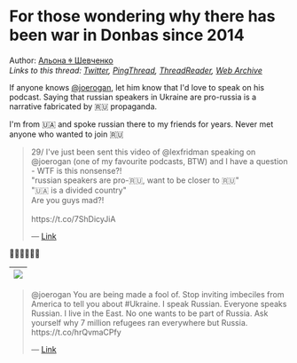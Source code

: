 # For those wondering why there has been war in Donbas since 2014

Author: [Альона ꑭ Шевченко](https://twitter.com/cryptodrftng)  
*Links to this thread: [Twitter](https://twitter.com/cryptodrftng/status/1530472181070802944), [PingThread](https://pingthread.com/thread/1530472181070802944), [ThreadReader](https://threadreaderapp.com/thread/1530472181070802944.html), [Web Archive](https://web.archive.org/web/*/https://twitter.com/cryptodrftng/status/1530472181070802944)*

If anyone knows [@joerogan](https://twitter.com/joerogan), let him know that I'd love to speak on his podcast.
Saying that russian speakers in Ukraine  are pro-russia is a narrative fabricated by 🇷🇺 propaganda. 

I'm from 🇺🇦 and spoke russian there to my friends for years. Never met anyone who wanted to join 🇷🇺

<blockquote class="twitter-tweet">
    <p lang="en" dir="ltr">
    29/ I&#39;ve just been sent this video of @lexfridman speaking on @joerogan (one of my favourite podcasts, BTW) and I have a question - WTF is this nonsense?! <br />
    &#34;russian speakers are pro-🇷🇺, want to be closer to 🇷🇺&#34;<br />
    &#34;🇺🇦 is a divided country&#34;<br />
    Are you guys mad?!<br />
    <br />
    https://t.co/7ShDicyJiA<br />
    </p>
    &mdash; <a href="https://twitter.com/cryptodrftng/status/1530470753027620865">Link</a>
</blockquote>

🤦‍♀️🤦‍♀️🤦‍♀️

| [![](https://pbs.twimg.com/media/FT1ZxLxWQAASpqk.jpg)](https://pbs.twimg.com/media/FT1ZxLxWQAASpqk.jpg) |
| :-: |

<blockquote class="twitter-tweet">
    <p lang="en" dir="ltr">
    @joerogan You are being made a fool of. Stop inviting imbeciles from America to tell you about #Ukraine. I speak Russian. Everyone speaks Russian. I live in the East. No one wants to be part of Russia. Ask yourself why 7 million refugees ran everywhere but Russia. https://t.co/hrQvmaCPfy<br />
    </p>
    &mdash; <a href="https://twitter.com/AnnaPolkharkiv/status/1535492158253301761">Link</a>
</blockquote>
